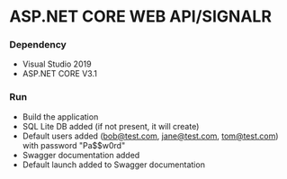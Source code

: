 # ASP.NET CORE WEB API/SIGNALR

### Dependency
- Visual Studio 2019
- ASP.NET CORE V3.1

### Run
- Build the application 
- SQL Lite DB added (if not present, it will create)
- Default users added (bob@test.com, jane@test.com, tom@test.com) with password "Pa$$w0rd"
- Swagger documentation added
- Default launch added to Swagger documentation
